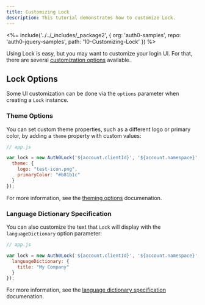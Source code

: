 ```yaml
---
title: Customizing Lock
description: This tutorial demonstrates how to customize Lock.
---
```


<%= include('../../_includes/_package2', {
  org: 'auth0-samples',
  repo: 'auth0-jquery-samples',
  path: '10-Customizing-Lock'
}) %>

Using Lock is easy, but you may want to customize your login UI. For that, there are several [customization options](/libraries/lock/v10/customization) available.

## Lock Options

Some UI customization can be done via the `options` parameter when creating a `Lock` instance.

### Theme Options

You can set custom theme properties, such as a different logo or primary color, by adding a `theme` property with custom values:

```javascript
// app.js

var lock = new Auth0Lock('${account.clientId}', '${account.namespace}', {
  theme: {
    logo: "test-icon.png",
    primaryColor: "#b81b1c"
  }
});
```
For more information, see the [theming options](/libraries/lock/v10/ui-customization) documenation.

### Language Dictionary Specification

You can also customize the text that `Lock` will display with the `languageDictionary` option parameter:

```javascript
// app.js

var lock = new Auth0Lock('${account.clientId}', '${account.namespace}', {
  languageDictionary: {
    title: "My Company"
  }
});
```

For more information, see the [language dictionary specification](/libraries/lock/v10/i18n) documenation.

